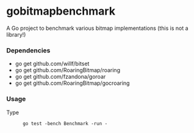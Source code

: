 # gobitmapbenchmark
A Go project to benchmark various bitmap implementations (this is not a library!)



### Dependencies

  - go get github.com/willf/bitset
  - go get github.com/RoaringBitmap/roaring
  - go get github.com/fzandona/goroar
  - go get github.com/RoaringBitmap/gocroaring

### Usage

Type

          go test -bench Benchmark -run -
